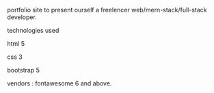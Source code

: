 portfolio site to present ourself a freelencer web/mern-stack/full-stack developer.

technologies used

html 5

css 3

bootstrap 5

vendors : 
    fontawesome 6 and above.